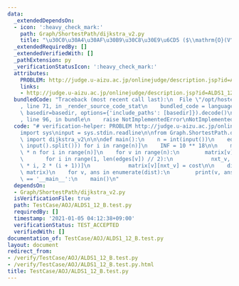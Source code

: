 ```yaml
---
data:
  _extendedDependsOn:
  - icon: ':heavy_check_mark:'
    path: Graph/ShortestPath/dijkstra_v2.py
    title: "\u30C0\u30A4\u30AF\u30B9\u30C8\u30E9\u6CD5 ($\\mathrm{O}(V^2)$)"
  _extendedRequiredBy: []
  _extendedVerifiedWith: []
  _pathExtension: py
  _verificationStatusIcon: ':heavy_check_mark:'
  attributes:
    PROBLEM: http://judge.u-aizu.ac.jp/onlinejudge/description.jsp?id=ALDS1_12_B
    links:
    - http://judge.u-aizu.ac.jp/onlinejudge/description.jsp?id=ALDS1_12_B
  bundledCode: "Traceback (most recent call last):\n  File \"/opt/hostedtoolcache/Python/3.8.7/x64/lib/python3.8/site-packages/onlinejudge_verify/documentation/build.py\"\
    , line 71, in _render_source_code_stat\n    bundled_code = language.bundle(stat.path,\
    \ basedir=basedir, options={'include_paths': [basedir]}).decode()\n  File \"/opt/hostedtoolcache/Python/3.8.7/x64/lib/python3.8/site-packages/onlinejudge_verify/languages/python.py\"\
    , line 96, in bundle\n    raise NotImplementedError\nNotImplementedError\n"
  code: "# verification-helper: PROBLEM http://judge.u-aizu.ac.jp/onlinejudge/description.jsp?id=ALDS1_12_B\n\
    import sys\ninput = sys.stdin.readline\n\nfrom Graph.ShortestPath.dijkstra_v2\
    \ import dijkstra_v2\n\n\ndef main():\n    n = int(input())\n    edges = [list(map(int,\
    \ input().split())) for i in range(n)]\n    INF = 10 ** 18\n\n    matrix = [[INF]\
    \ * n for i in range(n)]\n    for v in range(n):\n        matrix[v][v] = 0\n \
    \       for i in range(1, len(edges[v]) // 2):\n            nxt_v, cost = edges[v][slice(2\
    \ * i, 2 * (i + 1))]\n            matrix[v][nxt_v] = cost\n\n    dist = dijkstra_v2(0,\
    \ matrix)\n    for v, ans in enumerate(dist):\n        print(v, ans)\n\n\nif __name__\
    \ == '__main__':\n    main()\n"
  dependsOn:
  - Graph/ShortestPath/dijkstra_v2.py
  isVerificationFile: true
  path: TestCase/AOJ/ALDS1_12_B.test.py
  requiredBy: []
  timestamp: '2021-01-05 04:12:38+09:00'
  verificationStatus: TEST_ACCEPTED
  verifiedWith: []
documentation_of: TestCase/AOJ/ALDS1_12_B.test.py
layout: document
redirect_from:
- /verify/TestCase/AOJ/ALDS1_12_B.test.py
- /verify/TestCase/AOJ/ALDS1_12_B.test.py.html
title: TestCase/AOJ/ALDS1_12_B.test.py
---
```

